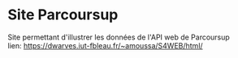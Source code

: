 # Site Parcoursup  
Site permettant d'illustrer les données de l'API web de Parcoursup  
lien: https://dwarves.iut-fbleau.fr/~amoussa/S4WEB/html/
